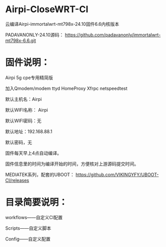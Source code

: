 # Airpi-CloseWRT-CI 
云编译Airpi-immortalwrt-mt798x-24.10固件6.6内核版本

PADAVANONLY-24.10源码：
https://github.com/padavanonly/immortalwrt-mt798x-6.6.git


# 固件说明：

Airpi 5g cpe专用精简版

加入Qmodem/modem ttyd HomeProxy Xfrpc netspeedtest

默认主机名：Airpi

默认WIFI名称： Airpi

默认WIFI密码：无

默认地址：192.168.88.1

默认密码，无

固件每天早上4点自动编译。

固件信息里的时间为编译开始的时间，方便核对上游源码提交时间。

MEDIATEK系列，配套的UBOOT：
https://github.com/VIKINGYFY/UBOOT-CI/releases

# 目录简要说明：

workflows——自定义CI配置

Scripts——自定义脚本

Config——自定义配置
